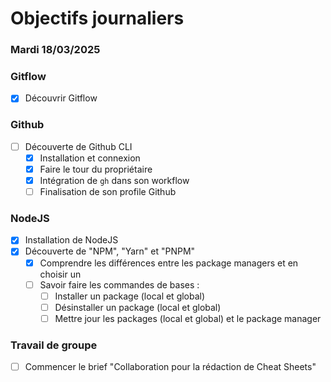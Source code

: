 # Objectifs journaliers

### Mardi 18/03/2025

### Gitflow

- [x] Découvrir Gitflow

### Github

- [ ] Découverte de Github CLI
  - [x] Installation et connexion
  - [x] Faire le tour du propriétaire
  - [x] Intégration de `gh` dans son workflow
  - [ ] Finalisation de son profile Github

### NodeJS

- [x] Installation de NodeJS
- [x] Découverte de "NPM", "Yarn" et "PNPM"
  - [x] Comprendre les différences entre les package managers et en choisir un
  - [ ] Savoir faire les commandes de bases :
    - [ ] Installer un package (local et global)
    - [ ] Désinstaller un package (local et global)
    - [ ] Mettre jour les packages (local et global) et le package manager

### Travail de groupe

- [ ] Commencer le brief "Collaboration pour la rédaction de Cheat Sheets"


